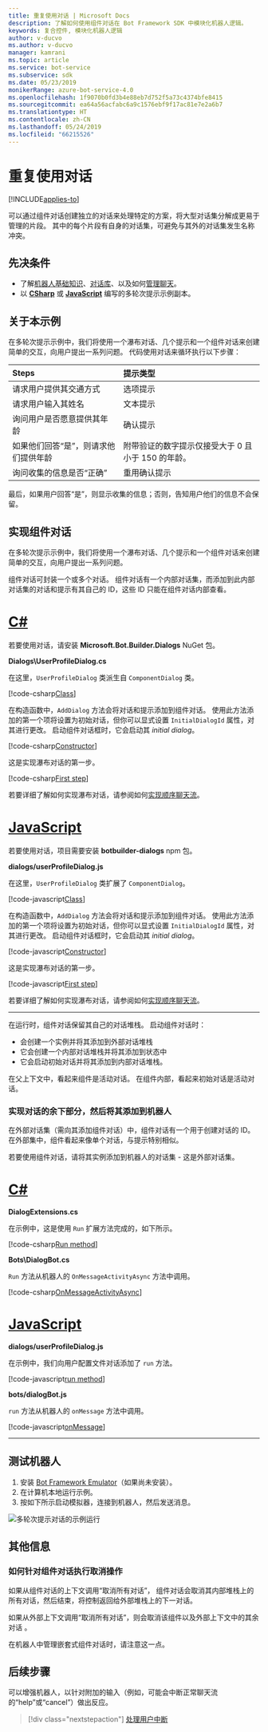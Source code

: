 ```yaml
---
title: 重复使用对话 | Microsoft Docs
description: 了解如何使用组件对话在 Bot Framework SDK 中模块化机器人逻辑。
keywords: 复合控件, 模块化机器人逻辑
author: v-ducvo
ms.author: v-ducvo
manager: kamrani
ms.topic: article
ms.service: bot-service
ms.subservice: sdk
ms.date: 05/23/2019
monikerRange: azure-bot-service-4.0
ms.openlocfilehash: 1f9070b0fd3b4e88eb7d752f5a73c4374bfe8415
ms.sourcegitcommit: ea64a56acfabc6a9c1576ebf9f17ac81e7e2a6b7
ms.translationtype: HT
ms.contentlocale: zh-CN
ms.lasthandoff: 05/24/2019
ms.locfileid: "66215526"
---
```

# <a name="reuse-dialogs"></a>重复使用对话

[!INCLUDE[applies-to](../includes/applies-to.md)]

可以通过组件对话创建独立的对话来处理特定的方案，将大型对话集分解成更易于管理的片段。 其中的每个片段有自身的对话集，可避免与其外的对话集发生名称冲突。

## <a name="prerequisites"></a>先决条件

- 了解[机器人基础知识][concept-basics]、[对话库][concept-dialogs]、以及如何[管理聊天][simple-flow]。
- 以 [**CSharp**][cs-sample] 或 [**JavaScript**][js-sample] 编写的多轮次提示示例副本。

## <a name="about-the-sample"></a>关于本示例

在多轮次提示示例中，我们将使用一个瀑布对话、几个提示和一个组件对话来创建简单的交互，向用户提出一系列问题。 代码使用对话来循环执行以下步骤：

| Steps        | 提示类型  |
|:-------------|:-------------|
| 请求用户提供其交通方式 | 选项提示 |
| 请求用户输入其姓名 | 文本提示 |
| 询问用户是否愿意提供其年龄 | 确认提示 |
| 如果他们回答“是”，则请求他们提供年龄  | 附带验证的数字提示仅接受大于 0 且小于 150 的年龄。 |
| 询问收集的信息是否“正确” | 重用确认提示 |

最后，如果用户回答“是”，则显示收集的信息；否则，告知用户他们的信息不会保留。

## <a name="implement-the-component-dialog"></a>实现组件对话

在多轮次提示示例中，我们将使用一个瀑布对话、几个提示和一个组件对话来创建简单的交互，向用户提出一系列问题。   

组件对话可封装一个或多个对话。 组件对话有一个内部对话集，而添加到此内部对话集的对话和提示有其自己的 ID，这些 ID 只能在组件对话内部查看。

# <a name="ctabcsharp"></a>[C#](#tab/csharp)

若要使用对话，请安装 **Microsoft.Bot.Builder.Dialogs** NuGet 包。

**Dialogs\UserProfileDialog.cs**

在这里，`UserProfileDialog` 类派生自 `ComponentDialog` 类。

[!code-csharp[Class](~/../botbuilder-samples/samples/csharp_dotnetcore/05.multi-turn-prompt/Dialogs/UserProfileDialog.cs?range=13)]

在构造函数中，`AddDialog` 方法会将对话和提示添加到组件对话。 使用此方法添加的第一个项将设置为初始对话，但你可以显式设置 `InitialDialogId` 属性，对其进行更改。 启动组件对话框时，它会启动其 _initial dialog_。

[!code-csharp[Constructor](~/../botbuilder-samples/samples/csharp_dotnetcore/05.multi-turn-prompt/Dialogs/UserProfileDialog.cs?range=17-42)]

这是实现瀑布对话的第一步。

[!code-csharp[First step](~/../botbuilder-samples/samples/csharp_dotnetcore/05.multi-turn-prompt/Dialogs/UserProfileDialog.cs?range=44-54)]

若要详细了解如何实现瀑布对话，请参阅如何[实现顺序聊天流](bot-builder-dialog-manage-complex-conversation-flow.md)。

# <a name="javascripttabjavascript"></a>[JavaScript](#tab/javascript)

若要使用对话，项目需要安装 **botbuilder-dialogs** npm 包。

**dialogs/userProfileDialog.js**

在这里，`UserProfileDialog` 类扩展了 `ComponentDialog`。

[!code-javascript[Class](~/../botbuilder-samples/samples/javascript_nodejs/05.multi-turn-prompt/dialogs/userProfileDialog.js?range=24)]

在构造函数中，`AddDialog` 方法会将对话和提示添加到组件对话。 使用此方法添加的第一个项将设置为初始对话，但你可以显式设置 `InitialDialogId` 属性，对其进行更改。 启动组件对话框时，它会启动其 _initial dialog_。

[!code-javascript[Constructor](~/../botbuilder-samples/samples/javascript_nodejs/05.multi-turn-prompt/dialogs/userProfileDialog.js?range=25-47)]

这是实现瀑布对话的第一步。

[!code-javascript[First step](~/../botbuilder-samples/samples/javascript_nodejs/05.multi-turn-prompt/dialogs/userProfileDialog.js?range=66-73)]

若要详细了解如何实现瀑布对话，请参阅如何[实现顺序聊天流](bot-builder-dialog-manage-complex-conversation-flow.md)。

---

在运行时，组件对话保留其自己的对话堆栈。 启动组件对话时：

- 会创建一个实例并将其添加到外部对话堆栈
- 它会创建一个内部对话堆栈并将其添加到状态中
- 它会启动初始对话并将其添加到内部对话堆栈。

在父上下文中，看起来组件是活动对话。 在组件内部，看起来初始对话是活动对话。

### <a name="implement-the-rest-of-the-dialog-and-add-it-to-the-bot"></a>实现对话的余下部分，然后将其添加到机器人

在外部对话集（需向其添加组件对话）中，组件对话有一个用于创建对话的 ID。 在外部集中，组件看起来像单个对话，与提示特别相似。

若要使用组件对话，请将其实例添加到机器人的对话集 - 这是外部对话集。

# <a name="ctabcsharp"></a>[C#](#tab/csharp)

**DialogExtensions.cs**

在示例中，这是使用 `Run` 扩展方法完成的，如下所示。

[!code-csharp[Run method](~/../botbuilder-samples/samples/csharp_dotnetcore/05.multi-turn-prompt/DialogExtensions.cs?range=13-24)]

**Bots\DialogBot.cs**

`Run` 方法从机器人的 `OnMessageActivityAsync` 方法中调用。

[!code-csharp[OnMessageActivityAsync](~/../botbuilder-samples/samples/csharp_dotnetcore/05.multi-turn-prompt/Bots/DialogBot.cs?range=42-48)]

# <a name="javascripttabjavascript"></a>[JavaScript](#tab/javascript)

**dialogs/userProfileDialog.js**

在示例中，我们向用户配置文件对话添加了 `run` 方法。

[!code-javascript[run method](~/../botbuilder-samples/samples/javascript_nodejs/05.multi-turn-prompt/dialogs/userProfileDialog.js?range=55-64)]

**bots/dialogBot.js**

`run` 方法从机器人的 `onMessage` 方法中调用。

[!code-javascript[onMessage](~/../botbuilder-samples/samples/javascript_nodejs/05.multi-turn-prompt/bots/dialogBot.js?range=30-37)]

---

## <a name="to-test-the-bot"></a>测试机器人

1. 安装 [Bot Framework Emulator](https://aka.ms/bot-framework-emulator-readme)（如果尚未安装）。
1. 在计算机本地运行示例。
1. 按如下所示启动模拟器，连接到机器人，然后发送消息。

![多轮次提示对话的示例运行](../media/emulator-v4/multi-turn-prompt.png)

## <a name="additional-information"></a>其他信息

### <a name="how-cancellation-works-for-component-dialogs"></a>如何针对组件对话执行取消操作

如果从组件对话的上下文调用“取消所有对话”，  组件对话会取消其内部堆栈上的所有对话，然后结束，将控制返回给外部堆栈上的下一对话。

如果从外部上下文调用“取消所有对话”，则会取消该组件以及外部上下文中的其余对话  。

在机器人中管理嵌套式组件对话时，请注意这一点。

## <a name="next-steps"></a>后续步骤

可以增强机器人，以针对附加的输入（例如，可能会中断正常聊天流的“help”或“cancel”）做出反应。

> [!div class="nextstepaction"]
> [处理用户中断](bot-builder-howto-handle-user-interrupt.md)

<!-- Footnote-style links -->

[concept-basics]: bot-builder-basics.md
[concept-state]: bot-builder-concept-state.md
[concept-dialogs]: bot-builder-concept-dialog.md

[simple-flow]: bot-builder-dialog-manage-conversation-flow.md
[prompting]: bot-builder-prompts.md
[component-dialogs]: bot-builder-compositcontrol.md

[cs-sample]: https://aka.ms/cs-multi-prompts-sample
[js-sample]: https://aka.ms/js-multi-prompts-sample
